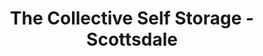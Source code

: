 ---
title: "The Collective Self Storage - Scottsdale"
url: /scottsdale/the-collective-self-storage-scottsdale/
shop: Mieten
---